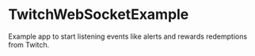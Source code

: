 # TwitchWebSocketExample
Example app to start listening events like alerts and rewards redemptions from Twitch.
